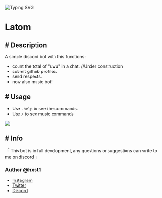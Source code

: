 ![Typing SVG](https://readme-typing-svg.herokuapp.com?color=B878F7&width=500&lines=Latom+Bot+%3C3)
# Latom

## \# Description
A simple discord bot with this functions:
- count the total of "uwu" in a chat. //Under construction
- submit github profiles.
- send respects.
- now also music bot!

## \# Usage
- Use `-help` to see the commands.
- Use `/` to see music commands

![](https://media.discordapp.net/attachments/942494743030558741/974593155016056852/unknown.png)

## \# Info
「 This bot is in full development, any questions or suggestions can write to me on discord 」

### Author @hxst1
- [Instagram](https://www.instagram.com/hxst1/)
- [Twitter](https://twitter.com/_hxst/)
- [Discord](https://discord.com/users/398174691027714059)
